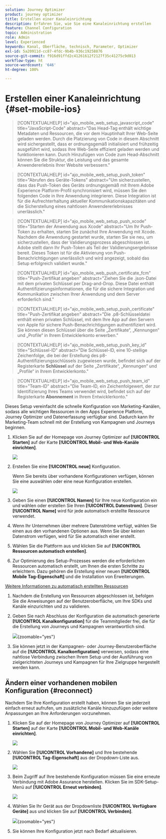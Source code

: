 ```yaml
---
solution: Journey Optimizer
product: journey optimizer
title: Erstellen einer Kanaleinrichtung
description: Erfahren Sie, wie Sie eine Kanaleinrichtung erstellen
feature: Channel Configuration
topic: Administration
role: Admin
level: Experienced
keywords: Kanal, Oberfläche, technisch, Parameter, Optimizer
exl-id: 5a20911d-cc87-4fdc-9b4b-936c19258876
source-git-commit: f916d91ffd2c41261612f2127f35c41275c9d013
workflow-type: ht
source-wordcount: '646'
ht-degree: 100%

---
```


# Erstellen einer Kanaleinrichtung {#set-mobile-ios}

>[!CONTEXTUALHELP]
>id="ajo_mobile_web_setup_javascript_code"
>title="JavaScript-Code"
>abstract="Das Head-Tag enthält wichtige Metadaten und Ressourcen, die vor dem Hauptinhalt Ihrer Web-Seite geladen werden. Durch die Platzierung von Code in diesem Abschnitt wird sichergestellt, dass er ordnungsgemäß initialisiert und frühzeitig ausgeführt wird, sodass Ihre Web-Seite effizient geladen werden und funktionieren kann. Durch Hinzufügen von Code zum Head-Abschnitt können Sie die Struktur, die Leistung und das gesamte Anwendererlebnis Ihrer Website verbessern."

>[!CONTEXTUALHELP]
>id="ajo_mobile_web_setup_push_token"
>title="Abrufen des Geräte-Tokens"
>abstract="Um sicherzustellen, dass das Push-Token des Geräts ordnungsgemäß mit Ihrem Adobe Experience Platform-Profil synchronisiert wird, müssen Sie den folgenden Code in Ihre Anwendung integrieren. Diese Integration ist für die Aufrechterhaltung aktueller Kommunikationskapazitäten und die Sicherstellung eines nahtlosen Anwendererlebnisses unerlässlich."

>[!CONTEXTUALHELP]
>id="ajo_mobile_web_setup_push_xcode"
>title="Starten der Anwendung aus Xcode"
>abstract="Um Ihr Push-Token zu erhalten, starten Sie zunächst Ihre Anwendung mit Xcode. Nachdem die Anwendung gestartet wurde, starten Sie sie neu, um sicherzustellen, dass der Validierungsprozess abgeschlossen ist. Adobe stellt dann Ihr Push-Token als Teil der Validierungsergebnisse bereit. Dieses Token ist für die Aktivierung von Push-Benachrichtigungen unerlässlich und wird angezeigt, sobald das Setup erfolgreich validiert wurde."

>[!CONTEXTUALHELP]
>id="ajo_mobile_web_push_certificate_fcm"
>title="Push-Zertifikat angeben"
>abstract="Ziehen Sie die .json-Datei mit dem privaten Schlüssel per Drag-and-Drop. Diese Datei enthält Authentifizierungsinformationen, die für die sichere Integration und Kommunikation zwischen Ihrer Anwendung und dem Server erforderlich sind."

>[!CONTEXTUALHELP]
>id="ajo_mobile_web_setup_push_certificate"
>title="Push-Zertifikat angeben"
>abstract="Die .p8-Schlüsseldatei enthält einen privaten Schlüssel, mit dem Ihre App auf den Servern von Apple für sichere Push-Benachrichtigungen authentifiziert wird. Sie können diesen Schlüssel über die Seite „Zertifikate“, „Kennungen“ und „Profile“ in Ihrem Entwicklerkonto erwerben."

>[!CONTEXTUALHELP]
>id="ajo_mobile_web_setup_push_key_id"
>title="Schlüssel-ID"
>abstract="Die Schlüssel-ID, eine 10-stellige Zeichenfolge, die bei der Erstellung des p8-Authentifizierungsschlüssels zugewiesen wurde, befindet sich auf der Registerkarte **Schlüssel** auf der Seite „Zertifikate“, „Kennungen“ und „Profile“ in Ihrem Entwicklerkonto."

>[!CONTEXTUALHELP]
>id="ajo_mobile_web_setup_push_team_id"
>title="Team-ID"
>abstract="Die Team-ID, ein Zeichenfolgewert, der zur Identifizierung Ihres Teams verwendet wird, befindet sich auf der Registerkarte **Abonnement** in Ihrem Entwicklerkonto."


Dieses Setup vereinfacht die schnelle Konfiguration von Marketing-Kanälen, sodass alle wichtigen Ressourcen in den Apps Experience Platform, Journey Optimizer und Datenerfassung verfügbar sind. Dadurch kann Ihr Marketing-Team schnell mit der Erstellung von Kampagnen und Journeys beginnen.

1. Klicken Sie auf der Homepage von Journey Optimizer auf **[!UICONTROL Starten]** auf der Karte **[!UICONTROL Mobil- und Web-Kanäle einrichten]**.

   ![](assets/guided-setup-config-1.png)

1. Erstellen Sie eine **[!UICONTROL neue]** Konfiguration.

   Wenn Sie bereits über vorhandene Konfigurationen verfügen, können Sie eine auswählen oder eine neue Konfiguration erstellen.

   ![](assets/guided-setup-config-2.png)

1. Geben Sie einen **[!UICONTROL Namen]** für Ihre neue Konfiguration ein und wählen oder erstellen Sie Ihren **[!UICONTROL Datenstrom]**. Dieser **[!UICONTROL Name]** wird für jede automatisch erstellte Ressource verwendet.

1. Wenn Ihr Unternehmen über mehrere Datenströme verfügt, wählen Sie einen aus den vorhandenen Optionen aus. Wenn Sie über keinen Datenstrom verfügen, wird für Sie automatisch einer erstellt.

1. Wählen Sie die Plattform aus und klicken Sie auf **[!UICONTROL Ressourcen automatisch erstellen]**.

1. Zur Optimierung des Setup-Prozesses werden die erforderlichen Ressourcen automatisch erstellt, um Ihnen die ersten Schritte zu erleichtern. Dazu gehören die Erstellung einer neuen **[!UICONTROL Mobile Tag-Eigenschaft]** und die Installation von Erweiterungen.

[Weitere Informationen zu automatisch erstellten Ressourcen](set-mobile-config.md#auto-create-resources)

1. Nachdem die Erstellung von Ressourcen abgeschlossen ist, befolgen Sie die Anweisungen auf der Benutzeroberfläche, um Ihre SDKs und Kanäle einzurichten und zu validieren.

1. Geben Sie nach Abschluss der Konfiguration die automatisch generierte **[!UICONTROL Kanalkonfiguration]** für die Teammitglieder frei, die für die Erstellung von Journeys und Kampagnen verantwortlich sind.

   ![](assets/guided-setup-config-ios-8.png){zoomable="yes"}

1. Sie können jetzt in der Kampagnen- oder Journey-Benutzeroberfläche auf die **[!UICONTROL Kanalkonfiguration]** verweisen, sodass eine nahtlose Verbindung zwischen Ihrem Setup und der Ausführung von zielgerichteten Journeys und Kampagnen für Ihre Zielgruppe hergestellt werden kann.

## Ändern einer vorhandenen mobilen Konfiguration {#reconnect}

Nachdem Sie Ihre Konfiguration erstellt haben, können Sie sie jederzeit einfach erneut aufrufen, um zusätzliche Kanäle hinzuzufügen oder weitere Anpassungen an Ihre Anforderungen vorzunehmen.

1. Klicken Sie auf der Homepage von Journey Optimizer auf **[!UICONTROL Starten]** auf der Karte **[!UICONTROL Mobil- und Web-Kanäle einrichten]**.

   ![](assets/guided-setup-config-1.png)

1. Wählen Sie **[!UICONTROL Vorhandene]** und Ihre bestehende **[!UICONTROL Tag-Eigenschaft]** aus der Dropdown-Liste aus.

   ![](assets/guided-setup-config-ios-9.png)

1. Beim Zugriff auf Ihre bestehende Konfiguration müssen Sie eine erneute Verbindung mit Adobe Assurance herstellen. Klicken Sie im SDK-Setup-Menü auf **[!UICONTROL Erneut verbinden]**.

   ![](assets/guided-setup-config-ios-10.png)

1. Wählen Sie Ihr Gerät aus der Dropdownliste **[!UICONTROL Verfügbare Geräte]** aus und klicken Sie auf **[!UICONTROL Verbinden]**.

   ![](assets/guided-setup-config-ios-11.png){zoomable="yes"}

1. Sie können Ihre Konfiguration jetzt nach Bedarf aktualisieren.
